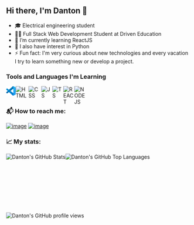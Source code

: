 ## Hi there, I'm Danton 👋 
- 🎓 Electrical engineering student
- 👨‍💻 Full Stack Web Development Student at Driven Education
- 🌱 I’m currently learning ReactJS
- 👀 I also have interest in Python
- ⚡ Fun fact: I'm very curious about new technologies and every vacation I try to learn something new or develop a project.

### Tools and Languages I'm Learning
<img align="left" alt="Visual Studio Code" width="26px" src="https://raw.githubusercontent.com/github/explore/80688e429a7d4ef2fca1e82350fe8e3517d3494d/topics/visual-studio-code/visual-studio-code.png" />
<img alt="HTML" align="left" width="35px" src="https://icons-for-free.com/iconfiles/png/512/vscode+icons+type+html-1324451320119191066.png" />
<img alt="CSS" align="left" width="35px" src="https://icons-for-free.com/iconfiles/png/512/vscode+icons+type+css-1324451270074695333.png" />
<img alt="JS" align="left" width="30px" src="https://icons-for-free.com/iconfiles/png/512/javascript+original-1324760550805182024.png" />
<img alt="TS" align="left" width="30px" src="https://icons-for-free.com/iconfiles/png/512/typescript+original-1324760574003158198.png" />
<img alt="REACT" align="left" width="30px" src="https://icons-for-free.com/iconfiles/png/512/react+original-1324760565814167828.png" />
<img alt="NODEJS" align="left" width="30px" src="https://icons-for-free.com/iconfiles/png/512/nodejs+original-1324760553994193787.png" />

<br />
<br />

### 📬 How to reach me:
[![image](https://img.shields.io/badge/LinkedIn-0077B5?style=for-the-badge&logo=linkedin&logoColor=white)](https://www.linkedin.com/in/danton-matheus-costa)
[![image](https://img.shields.io/badge/Gmail-D14836?style=for-the-badge&logo=gmail&logoColor=white)](mailto:dantonmatheus03@gmail.com)

### 📈 My stats:
<img align="left" height=160px alt="Danton's GitHub Stats" src="https://github-readme-stats.vercel.app/api?username=danton03&show_icons=true&theme=gotham&count_private=true" />
<img align="left" height=160px alt="Danton's GitHub Top Languages" src="https://github-readme-stats.vercel.app/api/top-langs/?username=danton03&layout=compact&theme=gotham" />


<br/><br/>
<br/><br/>
<br/><br/>
<br/>

<img alt="Danton's GitHub profile views" src="https://komarev.com/ghpvc/?username=danton03&color=259076&style=for-the-badge" />

